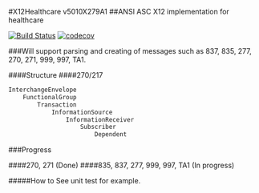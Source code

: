 #X12Healthcare v5010X279A1
##ANSI ASC X12 implementation for healthcare

[![Build Status](https://travis-ci.org/xiaoerge/X12Healthcare.svg?branch=master)](https://travis-ci.org/xiaoerge/X12Healthcare)
[![codecov](https://codecov.io/gh/xiaoerge/x12healthcare/branch/master/graph/badge.svg)](https://codecov.io/gh/xiaoerge/x12healthcare)

###Will support parsing and creating of messages such as 837, 835, 277, 270, 271, 999, 997, TA1.

####Structure
####270/217
```python
InterchangeEnvelope
    FunctionalGroup
        Transaction
            InformationSource
                InformationReceiver
                    Subscriber
                        Dependent
```

###Progress

####270, 271 (Done)
####835, 837, 277, 999, 997, TA1 (In progress)

#####How to
See unit test for example.
